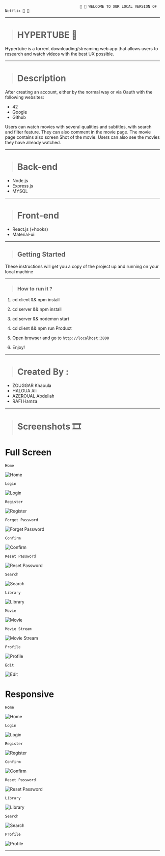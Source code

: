 

                                      🍿 🍿 WELCOME TO OUR LOCAL VERSION OF Netflix 🍿 🍿
                         
<hr>

> # HYPERTUBE 🎥
Hypertube is a torrent downloading/streaming web app that allows users to research and watch videos with the best UX possible.

<hr>

> # Description
After creating an account, either by the normal way or via Oauth with the following websites:
- 42
- Google
- Github

Users can watch movies with several qualities and subtitles, with search and filter feature. They can also comment in the movie page. The movie page contains also screen Shot of the movie.
Users can also see the movies they have already watched.

<hr>

> # Back-end
- Node.js
- Express.js
- MYSQL

<hr>

> # Front-end
- React.js (+hooks)
- Material-ui

<hr>

> ## Getting Started

These instructions will get you a copy of the project up and running on your local machine

<hr>

> ### How to run it ?

   1. cd client && npm install

   2. cd server && npm install

   3. cd server && nodemon start

   4. cd client && npm run Product

   5. Open browser and go to `http://localhost:3000`
   
   6. Enjoy!

<hr>


> # Created By : 
-  ZOUGGAR Khaoula
-  HALOUA Ali
-  AZEROUAL Abdellah 
-  RAFI Hamza

<hr>

># Screenshots 🎞

# Full Screen
 ```
 Home
 ```
![Home](./preview/home.png)
 ```
Login
 ```
![Login](./preview/signin.png)
 ```
 Register
  ```
![Register](./preview/signup.png)
  ```
 Forget Password
  ```
![Forget Password](./preview/fgpass.png)
  ```
 Confirm
  ```
![Confirm](./preview/confirm.png)
  ```
 Reset Password
 ```
![Reset Password](./preview/resetpass.png)
 ```
Search
 ```
![Search](./preview/search.png)
 ```
Library
 ```
![Library](./preview/library.png)
 ```
Movie
 ```
![Movie](./preview/movie.png)
  ```
 Movie Stream
 ```
![Movie Stream](./preview/movieplay.png)
  ```
 Profile
 ```
![Profile](./preview/profile.png)
 ```
Edit
 ```
![Edit](./preview/edit.png)

# Responsive
 ```
 Home
 ```
![Home](./preview/homeRES.png)
  ```
 Login
 ```
![Login](./preview/signinRES.png)
  ```
 Register
 ```
![Register](./preview/signupRES.png)
  ```
 Confirm
 ```
![Confirm](./preview/confirmRES.png)
  ```
 Reset Password
 ```
![Reset Password](./preview/resetpassRES.png)
  ```
 Library
 ```
![Library](./preview/libraryRES.png)
  ```
 Search
 ```
![Search](./preview/library2RES.png)
  ```
 Profile
 ```
![Profile](./preview/profileRES.png)

<hr>
